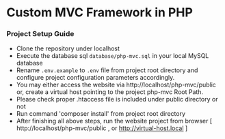 # Custom MVC Framework in PHP

### Project Setup Guide

* Clone the repository under localhost
* Execute the database sql ` database/php-mvc.sql ` in your local MySQL database
* Rename `.env.example` to `.env` file from project root directory and configure project configuration parameters accordingly. 
* You may either access the website via http://localhost/php-mvc/public or, create a virtual host pointing to the project php-mvc Root Path.
* Please check proper .htaccess file is included under public directory or not
* Run command 'composer install' from project root directory
* After finishing all above steps, run the website project from browser [ http://localhost/php-mvc/public , or http://virtual-host.local ]
